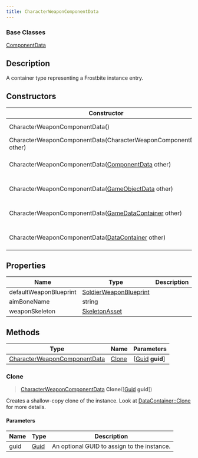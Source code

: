 ```yaml
---
title: CharacterWeaponComponentData
---
```

### Base Classes

[ComponentData](ComponentData)

## Description

A container type representing a Frostbite instance entry.

## Constructors

| Constructor                                                                             | Description                                                                                                                                     |
| --------------------------------------------------------------------------------------- | ----------------------------------------------------------------------------------------------------------------------------------------------- |
| CharacterWeaponComponentData()                                                          | Create a new instance of this container type.                                                                                                   |
| CharacterWeaponComponentData(CharacterWeaponComponentData other)                        | Create a reference copy of an instance of the same type.                                                                                        |
| CharacterWeaponComponentData([ComponentData](ComponentData) other)                      | Upcast an instance of type [ComponentData](ComponentData) to [CharacterWeaponComponentData](CharacterWeaponComponentData).                      |
| CharacterWeaponComponentData([GameObjectData](GameObjectData) other)                    | Upcast an instance of type [GameObjectData](GameObjectData) to [CharacterWeaponComponentData](CharacterWeaponComponentData).                    |
| CharacterWeaponComponentData([GameDataContainer](GameDataContainer) other)              | Upcast an instance of type [GameDataContainer](GameDataContainer) to [CharacterWeaponComponentData](CharacterWeaponComponentData).              |
| CharacterWeaponComponentData([DataContainer](/vext/ref/shared/class/datacontainer) other) | Upcast an instance of type [DataContainer](/vext/ref/shared/class/datacontainer) to [CharacterWeaponComponentData](CharacterWeaponComponentData). |

## Properties

| Name                   | Type                                             | Description |
| ---------------------- | ------------------------------------------------ | ----------- |
| defaultWeaponBlueprint | [SoldierWeaponBlueprint](SoldierWeaponBlueprint) |             |
| aimBoneName            | string                                           |             |
| weaponSkeleton         | [SkeletonAsset](SkeletonAsset)                   |             |

## Methods

| Type                                                         | Name            | Parameters                                     |
| ------------------------------------------------------------ | --------------- | ---------------------------------------------- |
| [CharacterWeaponComponentData](CharacterWeaponComponentData) | [Clone](#clone) | \[[Guid](/vext/ref/shared/class/guid) **guid**\] |

### Clone

> [CharacterWeaponComponentData](CharacterWeaponComponentData) **Clone**(\[[Guid](/vext/ref/shared/class/guid) **guid**\])

Creates a shallow-copy clone of the instance. Look at [DataContainer::Clone](/vext/ref/shared/class/datacontainer#clone) for more details.

#### Parameters

| Name | Type         | Description                                 |
| ---- | ------------ | ------------------------------------------- |
| guid | [Guid](Guid) | An optional GUID to assign to the instance. |
